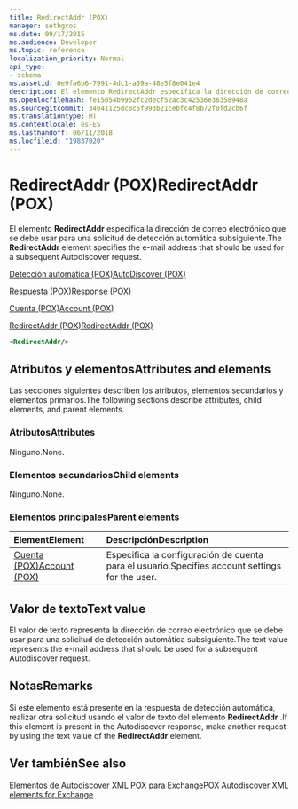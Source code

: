 ```yaml
---
title: RedirectAddr (POX)
manager: sethgros
ms.date: 09/17/2015
ms.audience: Developer
ms.topic: reference
localization_priority: Normal
api_type:
- schema
ms.assetid: 0e9fa6b6-7991-4dc1-a59a-48e5f8e041e4
description: El elemento RedirectAddr especifica la dirección de correo electrónico que se debe usar para una solicitud de detección automática subsiguiente.
ms.openlocfilehash: fe15054b9962fc2decf52ac3c42536e36358948a
ms.sourcegitcommit: 34041125dc8c5f993b21cebfc4f8b72f0fd2cb6f
ms.translationtype: MT
ms.contentlocale: es-ES
ms.lasthandoff: 06/11/2018
ms.locfileid: "19837020"
---
```

# <a name="redirectaddr-pox"></a><span data-ttu-id="06044-103">RedirectAddr (POX)</span><span class="sxs-lookup"><span data-stu-id="06044-103">RedirectAddr (POX)</span></span>

<span data-ttu-id="06044-104">El elemento **RedirectAddr** especifica la dirección de correo electrónico que se debe usar para una solicitud de detección automática subsiguiente.</span><span class="sxs-lookup"><span data-stu-id="06044-104">The **RedirectAddr** element specifies the e-mail address that should be used for a subsequent Autodiscover request.</span></span> 
  
[<span data-ttu-id="06044-105">Detección automática (POX)</span><span class="sxs-lookup"><span data-stu-id="06044-105">AutoDiscover (POX)</span></span>](autodiscover-pox.md)
  
[<span data-ttu-id="06044-106">Respuesta (POX)</span><span class="sxs-lookup"><span data-stu-id="06044-106">Response (POX)</span></span>](response-pox.md)
  
[<span data-ttu-id="06044-107">Cuenta (POX)</span><span class="sxs-lookup"><span data-stu-id="06044-107">Account (POX)</span></span>](account-pox.md)
  
[<span data-ttu-id="06044-108">RedirectAddr (POX)</span><span class="sxs-lookup"><span data-stu-id="06044-108">RedirectAddr (POX)</span></span>](redirectaddr-pox.md)
  
```xml
<RedirectAddr/>
```

## <a name="attributes-and-elements"></a><span data-ttu-id="06044-109">Atributos y elementos</span><span class="sxs-lookup"><span data-stu-id="06044-109">Attributes and elements</span></span>

<span data-ttu-id="06044-110">Las secciones siguientes describen los atributos, elementos secundarios y elementos primarios.</span><span class="sxs-lookup"><span data-stu-id="06044-110">The following sections describe attributes, child elements, and parent elements.</span></span>
  
### <a name="attributes"></a><span data-ttu-id="06044-111">Atributos</span><span class="sxs-lookup"><span data-stu-id="06044-111">Attributes</span></span>

<span data-ttu-id="06044-112">Ninguno.</span><span class="sxs-lookup"><span data-stu-id="06044-112">None.</span></span>
  
### <a name="child-elements"></a><span data-ttu-id="06044-113">Elementos secundarios</span><span class="sxs-lookup"><span data-stu-id="06044-113">Child elements</span></span>

<span data-ttu-id="06044-114">Ninguno.</span><span class="sxs-lookup"><span data-stu-id="06044-114">None.</span></span>
  
### <a name="parent-elements"></a><span data-ttu-id="06044-115">Elementos principales</span><span class="sxs-lookup"><span data-stu-id="06044-115">Parent elements</span></span>

|<span data-ttu-id="06044-116">**Element**</span><span class="sxs-lookup"><span data-stu-id="06044-116">**Element**</span></span>|<span data-ttu-id="06044-117">**Descripción**</span><span class="sxs-lookup"><span data-stu-id="06044-117">**Description**</span></span>|
|:-----|:-----|
|[<span data-ttu-id="06044-118">Cuenta (POX)</span><span class="sxs-lookup"><span data-stu-id="06044-118">Account (POX)</span></span>](account-pox.md) <br/> |<span data-ttu-id="06044-119">Especifica la configuración de cuenta para el usuario.</span><span class="sxs-lookup"><span data-stu-id="06044-119">Specifies account settings for the user.</span></span>  <br/> |
   
## <a name="text-value"></a><span data-ttu-id="06044-120">Valor de texto</span><span class="sxs-lookup"><span data-stu-id="06044-120">Text value</span></span>

<span data-ttu-id="06044-121">El valor de texto representa la dirección de correo electrónico que se debe usar para una solicitud de detección automática subsiguiente.</span><span class="sxs-lookup"><span data-stu-id="06044-121">The text value represents the e-mail address that should be used for a subsequent Autodiscover request.</span></span>
  
## <a name="remarks"></a><span data-ttu-id="06044-122">Notas</span><span class="sxs-lookup"><span data-stu-id="06044-122">Remarks</span></span>

<span data-ttu-id="06044-123">Si este elemento está presente en la respuesta de detección automática, realizar otra solicitud usando el valor de texto del elemento **RedirectAddr** .</span><span class="sxs-lookup"><span data-stu-id="06044-123">If this element is present in the Autodiscover response, make another request by using the text value of the **RedirectAddr** element.</span></span> 
  
## <a name="see-also"></a><span data-ttu-id="06044-124">Ver también</span><span class="sxs-lookup"><span data-stu-id="06044-124">See also</span></span>



[<span data-ttu-id="06044-125">Elementos de Autodiscover XML POX para Exchange</span><span class="sxs-lookup"><span data-stu-id="06044-125">POX Autodiscover XML elements for Exchange</span></span>](pox-autodiscover-xml-elements-for-exchange.md)

